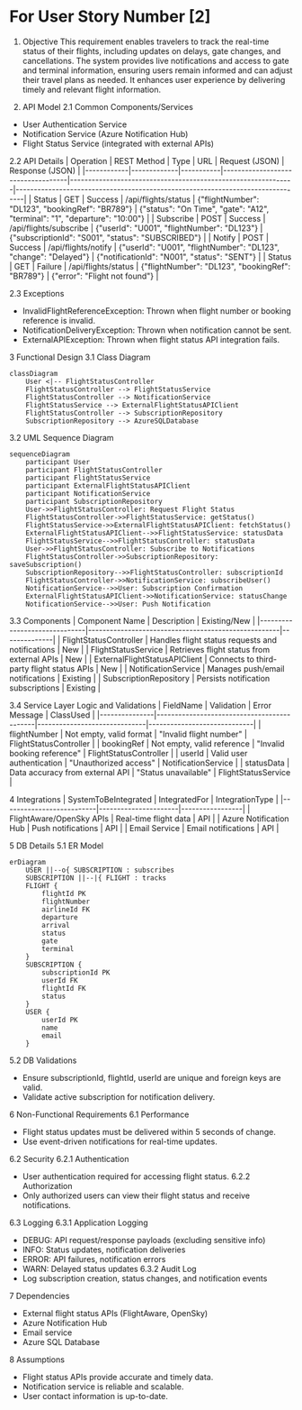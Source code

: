 # For User Story Number [2]

1. Objective
This requirement enables travelers to track the real-time status of their flights, including updates on delays, gate changes, and cancellations. The system provides live notifications and access to gate and terminal information, ensuring users remain informed and can adjust their travel plans as needed. It enhances user experience by delivering timely and relevant flight information.

2. API Model
2.1 Common Components/Services
- User Authentication Service
- Notification Service (Azure Notification Hub)
- Flight Status Service (integrated with external APIs)

2.2 API Details
| Operation   | REST Method | Type      | URL                               | Request (JSON)                                               | Response (JSON)                                                                |
|------------|-------------|-----------|-----------------------------------|--------------------------------------------------------------|--------------------------------------------------------------------------------|
| Status     | GET         | Success   | /api/flights/status               | {"flightNumber": "DL123", "bookingRef": "BR789"}          | {"status": "On Time", "gate": "A12", "terminal": "1", "departure": "10:00"} |
| Subscribe  | POST        | Success   | /api/flights/subscribe            | {"userId": "U001", "flightNumber": "DL123"}                | {"subscriptionId": "S001", "status": "SUBSCRIBED"}                            |
| Notify     | POST        | Success   | /api/flights/notify               | {"userId": "U001", "flightNumber": "DL123", "change": "Delayed"} | {"notificationId": "N001", "status": "SENT"}                                 |
| Status     | GET         | Failure   | /api/flights/status               | {"flightNumber": "DL123", "bookingRef": "BR789"}          | {"error": "Flight not found"}                                                 |

2.3 Exceptions
- InvalidFlightReferenceException: Thrown when flight number or booking reference is invalid.
- NotificationDeliveryException: Thrown when notification cannot be sent.
- ExternalAPIException: Thrown when flight status API integration fails.

3 Functional Design
3.1 Class Diagram
```mermaid
classDiagram
    User <|-- FlightStatusController
    FlightStatusController --> FlightStatusService
    FlightStatusController --> NotificationService
    FlightStatusService --> ExternalFlightStatusAPIClient
    FlightStatusController --> SubscriptionRepository
    SubscriptionRepository --> AzureSQLDatabase
```

3.2 UML Sequence Diagram
```mermaid
sequenceDiagram
    participant User
    participant FlightStatusController
    participant FlightStatusService
    participant ExternalFlightStatusAPIClient
    participant NotificationService
    participant SubscriptionRepository
    User->>FlightStatusController: Request Flight Status
    FlightStatusController->>FlightStatusService: getStatus()
    FlightStatusService->>ExternalFlightStatusAPIClient: fetchStatus()
    ExternalFlightStatusAPIClient-->>FlightStatusService: statusData
    FlightStatusService-->>FlightStatusController: statusData
    User->>FlightStatusController: Subscribe to Notifications
    FlightStatusController->>SubscriptionRepository: saveSubscription()
    SubscriptionRepository-->>FlightStatusController: subscriptionId
    FlightStatusController->>NotificationService: subscribeUser()
    NotificationService-->>User: Subscription Confirmation
    ExternalFlightStatusAPIClient->>NotificationService: statusChange
    NotificationService-->>User: Push Notification
```

3.3 Components
| Component Name                | Description                                         | Existing/New |
|------------------------------|-----------------------------------------------------|--------------|
| FlightStatusController        | Handles flight status requests and notifications    | New          |
| FlightStatusService           | Retrieves flight status from external APIs          | New          |
| ExternalFlightStatusAPIClient | Connects to third-party flight status APIs          | New          |
| NotificationService           | Manages push/email notifications                    | Existing     |
| SubscriptionRepository        | Persists notification subscriptions                 | Existing     |

3.4 Service Layer Logic and Validations
| FieldName      | Validation                                 | Error Message                | ClassUsed                   |
|---------------|--------------------------------------------|------------------------------|-----------------------------|
| flightNumber   | Not empty, valid format                    | "Invalid flight number"      | FlightStatusController      |
| bookingRef     | Not empty, valid reference                 | "Invalid booking reference"  | FlightStatusController      |
| userId         | Valid user authentication                  | "Unauthorized access"        | NotificationService         |
| statusData     | Data accuracy from external API            | "Status unavailable"         | FlightStatusService         |

4 Integrations
| SystemToBeIntegrated      | IntegratedFor         | IntegrationType |
|--------------------------|----------------------|-----------------|
| FlightAware/OpenSky APIs  | Real-time flight data | API             |
| Azure Notification Hub    | Push notifications    | API             |
| Email Service             | Email notifications   | API             |

5 DB Details
5.1 ER Model
```mermaid
erDiagram
    USER ||--o{ SUBSCRIPTION : subscribes
    SUBSCRIPTION ||--|{ FLIGHT : tracks
    FLIGHT {
        flightId PK
        flightNumber
        airlineId FK
        departure
        arrival
        status
        gate
        terminal
    }
    SUBSCRIPTION {
        subscriptionId PK
        userId FK
        flightId FK
        status
    }
    USER {
        userId PK
        name
        email
    }
```

5.2 DB Validations
- Ensure subscriptionId, flightId, userId are unique and foreign keys are valid.
- Validate active subscription for notification delivery.

6 Non-Functional Requirements
6.1 Performance
- Flight status updates must be delivered within 5 seconds of change.
- Use event-driven notifications for real-time updates.

6.2 Security
6.2.1 Authentication
- User authentication required for accessing flight status.
6.2.2 Authorization
- Only authorized users can view their flight status and receive notifications.

6.3 Logging
6.3.1 Application Logging
- DEBUG: API request/response payloads (excluding sensitive info)
- INFO: Status updates, notification deliveries
- ERROR: API failures, notification errors
- WARN: Delayed status updates
6.3.2 Audit Log
- Log subscription creation, status changes, and notification events

7 Dependencies
- External flight status APIs (FlightAware, OpenSky)
- Azure Notification Hub
- Email service
- Azure SQL Database

8 Assumptions
- Flight status APIs provide accurate and timely data.
- Notification service is reliable and scalable.
- User contact information is up-to-date.